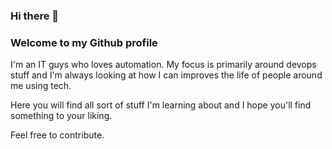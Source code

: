 ### Hi there 👋

### Welcome to my Github profile

I'm an IT guys who loves automation. My focus is primarily around devops stuff and I'm always looking at how I can improves the life of people around me using tech.  

Here you will find all sort of stuff I'm learning about and I hope you'll find something to your liking. 

Feel free to contribute. 

<!--
**GabrielJean/GabrielJean** is a ✨ _special_ ✨ repository because its `README.md` (this file) appears on your GitHub profile.

Here are some ideas to get you started:

- 🔭 I’m currently working on ...
- 🌱 I’m currently learning ...
- 👯 I’m looking to collaborate on ...
- 🤔 I’m looking for help with ...
- 💬 Ask me about ...
- 📫 How to reach me: ...
- 😄 Pronouns: ...
- ⚡ Fun fact: ...
-->
